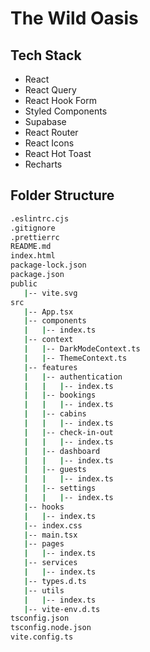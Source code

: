 # The Wild Oasis

## Tech Stack

-   React
-   React Query
-   React Hook Form
-   Styled Components
-   Supabase
-   React Router
-   React Icons
-   React Hot Toast
-   Recharts

## Folder Structure

```bash
.eslintrc.cjs
.gitignore
.prettierrc
README.md
index.html
package-lock.json
package.json
public
   |-- vite.svg
src
   |-- App.tsx
   |-- components
   |   |-- index.ts
   |-- context
   |   |-- DarkModeContext.ts
   |   |-- ThemeContext.ts
   |-- features
   |   |-- authentication
   |   |   |-- index.ts
   |   |-- bookings
   |   |   |-- index.ts
   |   |-- cabins
   |   |   |-- index.ts
   |   |-- check-in-out
   |   |   |-- index.ts
   |   |-- dashboard
   |   |   |-- index.ts
   |   |-- guests
   |   |   |-- index.ts
   |   |-- settings
   |   |   |-- index.ts
   |-- hooks
   |   |-- index.ts
   |-- index.css
   |-- main.tsx
   |-- pages
   |   |-- index.ts
   |-- services
   |   |-- index.ts
   |-- types.d.ts
   |-- utils
   |   |-- index.ts
   |-- vite-env.d.ts
tsconfig.json
tsconfig.node.json
vite.config.ts
```
